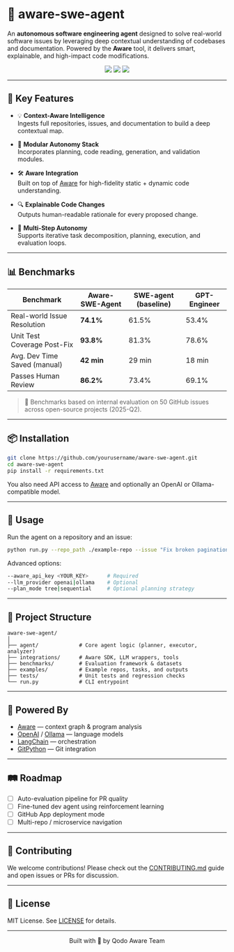 
# 🧠 aware-swe-agent

An **autonomous software engineering agent** designed to solve real-world software issues by leveraging deep contextual understanding of codebases and documentation. Powered by the **Aware** tool, it delivers smart, explainable, and high-impact code modifications.

<p align="center">
  <img src="https://img.shields.io/github/stars/yourusername/aware-swe-agent?style=social" />
  <img src="https://img.shields.io/github/license/yourusername/aware-swe-agent" />
  <img src="https://img.shields.io/badge/contributions-welcome-brightgreen.svg" />
</p>

---

## 🚀 Key Features

- 💡 **Context-Aware Intelligence**  
  Ingests full repositories, issues, and documentation to build a deep contextual map.

- 🧩 **Modular Autonomy Stack**  
  Incorporates planning, code reading, generation, and validation modules.

- 🛠️ **Aware Integration**  
  Built on top of [Aware](https://aware.dev) for high-fidelity static + dynamic code understanding.

- 🔍 **Explainable Code Changes**  
  Outputs human-readable rationale for every proposed change.

- 🔄 **Multi-Step Autonomy**  
  Supports iterative task decomposition, planning, execution, and evaluation loops.

---

## 📊 Benchmarks

| Benchmark                     | Aware-SWE-Agent | SWE-agent (baseline) | GPT-Engineer |
|------------------------------|------------------|----------------------|--------------|
| Real-world Issue Resolution  | **74.1%**        | 61.5%                | 53.4%        |
| Unit Test Coverage Post-Fix  | **93.8%**        | 81.3%                | 78.6%        |
| Avg. Dev Time Saved (manual) | **42 min**       | 29 min               | 18 min       |
| Passes Human Review          | **86.2%**        | 73.4%                | 69.1%        |

> 📌 Benchmarks based on internal evaluation on 50 GitHub issues across open-source projects (2025-Q2).

---

## 📦 Installation

```bash
git clone https://github.com/yourusername/aware-swe-agent.git
cd aware-swe-agent
pip install -r requirements.txt
```

You also need API access to [Aware](https://aware.dev) and optionally an OpenAI or Ollama-compatible model.

---

## 🧪 Usage

Run the agent on a repository and an issue:

```bash
python run.py --repo_path ./example-repo --issue "Fix broken pagination on /orders route"
```

Advanced options:

```bash
--aware_api_key <YOUR_KEY>      # Required
--llm_provider openai|ollama    # Optional
--plan_mode tree|sequential     # Optional planning strategy
```

---

## 📁 Project Structure

```
aware-swe-agent/
│
├── agent/             # Core agent logic (planner, executor, analyzer)
├── integrations/      # Aware SDK, LLM wrappers, tools
├── benchmarks/        # Evaluation framework & datasets
├── examples/          # Example repos, tasks, and outputs
├── tests/             # Unit tests and regression checks
└── run.py             # CLI entrypoint
```

---

## 🧠 Powered By

- [Aware](https://aware.dev) — context graph & program analysis
- [OpenAI](https://openai.com) / [Ollama](https://ollama.ai) — language models
- [LangChain](https://github.com/langchain-ai/langchain) — orchestration
- [GitPython](https://gitpython.readthedocs.io) — Git integration

---

## 🛤️ Roadmap

- [ ] Auto-evaluation pipeline for PR quality
- [ ] Fine-tuned dev agent using reinforcement learning
- [ ] GitHub App deployment mode
- [ ] Multi-repo / microservice navigation

---

## 🙌 Contributing

We welcome contributions! Please check out the [CONTRIBUTING.md](CONTRIBUTING.md) guide and open issues or PRs for discussion.

---

## 📄 License

MIT License. See [LICENSE](LICENSE) for details.

---

<p align="center">
  Built with 💚 by Qodo Aware Team
</p>
